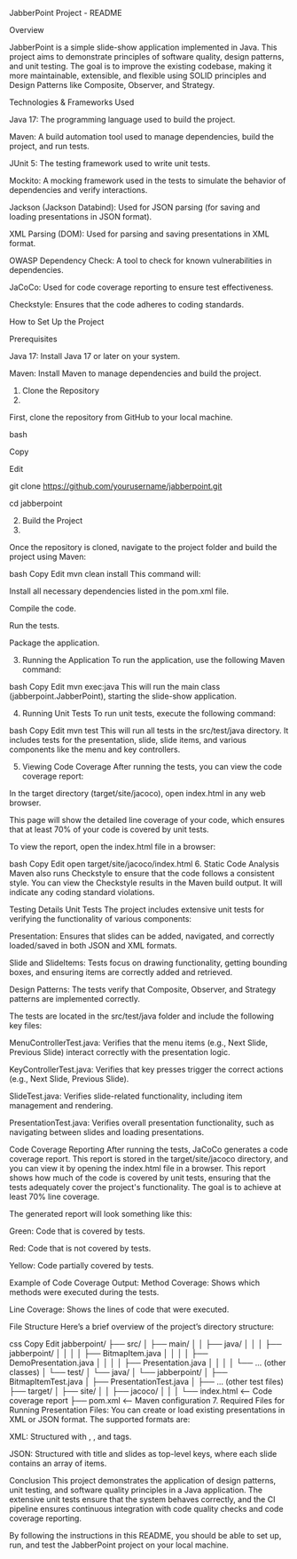 JabberPoint Project - README

Overview

JabberPoint is a simple slide-show application implemented in Java. This project aims to demonstrate principles of software quality, design patterns, and unit testing. The goal is to improve the existing codebase, making it more maintainable, extensible, and flexible using SOLID principles and Design Patterns like Composite, Observer, and Strategy.

Technologies & Frameworks Used

Java 17: The programming language used to build the project.

Maven: A build automation tool used to manage dependencies, build the project, and run tests.

JUnit 5: The testing framework used to write unit tests.

Mockito: A mocking framework used in the tests to simulate the behavior of dependencies and verify interactions.

Jackson (Jackson Databind): Used for JSON parsing (for saving and loading presentations in JSON format).

XML Parsing (DOM): Used for parsing and saving presentations in XML format.

OWASP Dependency Check: A tool to check for known vulnerabilities in dependencies.

JaCoCo: Used for code coverage reporting to ensure test effectiveness.

Checkstyle: Ensures that the code adheres to coding standards.

How to Set Up the Project

Prerequisites

Java 17: Install Java 17 or later on your system.

Maven: Install Maven to manage dependencies and build the project.

1. Clone the Repository
2. 
First, clone the repository from GitHub to your local machine.

bash

Copy

Edit

git clone https://github.com/yourusername/jabberpoint.git

cd jabberpoint

2. Build the Project
3. 
Once the repository is cloned, navigate to the project folder and build the project using Maven:

bash
Copy
Edit
mvn clean install
This command will:

Install all necessary dependencies listed in the pom.xml file.

Compile the code.

Run the tests.

Package the application.

3. Running the Application
To run the application, use the following Maven command:

bash
Copy
Edit
mvn exec:java
This will run the main class (jabberpoint.JabberPoint), starting the slide-show application.

4. Running Unit Tests
To run unit tests, execute the following command:

bash
Copy
Edit
mvn test
This will run all tests in the src/test/java directory. It includes tests for the presentation, slide, slide items, and various components like the menu and key controllers.

5. Viewing Code Coverage
After running the tests, you can view the code coverage report:

In the target directory (target/site/jacoco), open index.html in any web browser.

This page will show the detailed line coverage of your code, which ensures that at least 70% of your code is covered by unit tests.

To view the report, open the index.html file in a browser:

bash
Copy
Edit
open target/site/jacoco/index.html
6. Static Code Analysis
Maven also runs Checkstyle to ensure that the code follows a consistent style. You can view the Checkstyle results in the Maven build output. It will indicate any coding standard violations.

Testing Details
Unit Tests
The project includes extensive unit tests for verifying the functionality of various components:

Presentation: Ensures that slides can be added, navigated, and correctly loaded/saved in both JSON and XML formats.

Slide and SlideItems: Tests focus on drawing functionality, getting bounding boxes, and ensuring items are correctly added and retrieved.

Design Patterns: The tests verify that Composite, Observer, and Strategy patterns are implemented correctly.

The tests are located in the src/test/java folder and include the following key files:

MenuControllerTest.java: Verifies that the menu items (e.g., Next Slide, Previous Slide) interact correctly with the presentation logic.

KeyControllerTest.java: Verifies that key presses trigger the correct actions (e.g., Next Slide, Previous Slide).

SlideTest.java: Verifies slide-related functionality, including item management and rendering.

PresentationTest.java: Verifies overall presentation functionality, such as navigating between slides and loading presentations.

Code Coverage Reporting
After running the tests, JaCoCo generates a code coverage report. This report is stored in the target/site/jacoco directory, and you can view it by opening the index.html file in a browser. This report shows how much of the code is covered by unit tests, ensuring that the tests adequately cover the project's functionality. The goal is to achieve at least 70% line coverage.

The generated report will look something like this:

Green: Code that is covered by tests.

Red: Code that is not covered by tests.

Yellow: Code partially covered by tests.

Example of Code Coverage Output:
Method Coverage: Shows which methods were executed during the tests.

Line Coverage: Shows the lines of code that were executed.

File Structure
Here’s a brief overview of the project’s directory structure:

css
Copy
Edit
jabberpoint/
├── src/
│   ├── main/
│   │   ├── java/
│   │   │   ├── jabberpoint/
│   │   │   │   ├── BitmapItem.java
│   │   │   │   ├── DemoPresentation.java
│   │   │   │   ├── Presentation.java
│   │   │   │   └── ... (other classes)
│   └── test/
│       └── java/
│           └── jabberpoint/
│               ├── BitmapItemTest.java
│               ├── PresentationTest.java
│               ├── ... (other test files)
├── target/
│   ├── site/
│   │   ├── jacoco/
│   │   │   └── index.html  <-- Code coverage report
├── pom.xml  <-- Maven configuration
7. Required Files for Running
Presentation Files: You can create or load existing presentations in XML or JSON format. The supported formats are:

XML: Structured with <presentation>, <slide>, and <item> tags.

JSON: Structured with title and slides as top-level keys, where each slide contains an array of items.

Conclusion
This project demonstrates the application of design patterns, unit testing, and software quality principles in a Java application. The extensive unit tests ensure that the system behaves correctly, and the CI pipeline ensures continuous integration with code quality checks and code coverage reporting.

By following the instructions in this README, you should be able to set up, run, and test the JabberPoint project on your local machine.
